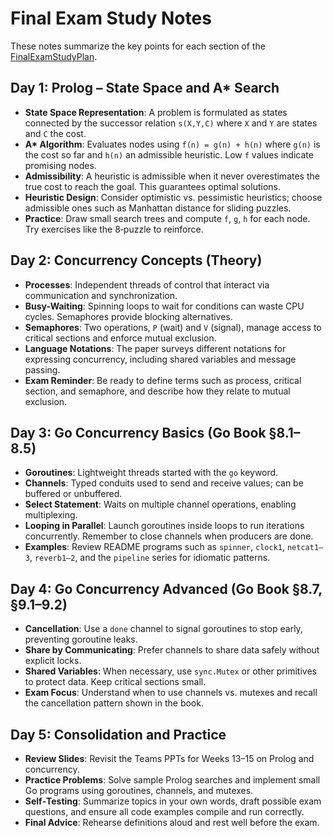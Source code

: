 # Final Exam Study Notes

These notes summarize the key points for each section of the [FinalExamStudyPlan](FinalExamStudyPlan.md).

## Day 1: Prolog – State Space and A* Search
- **State Space Representation**: A problem is formulated as states connected by the successor relation `s(X,Y,C)` where `X` and `Y` are states and `C` the cost.
- **A\* Algorithm**: Evaluates nodes using `f(n) = g(n) + h(n)` where `g(n)` is the cost so far and `h(n)` an admissible heuristic. Low `f` values indicate promising nodes.
- **Admissibility**: A heuristic is admissible when it never overestimates the true cost to reach the goal. This guarantees optimal solutions.
- **Heuristic Design**: Consider optimistic vs. pessimistic heuristics; choose admissible ones such as Manhattan distance for sliding puzzles.
- **Practice**: Draw small search trees and compute `f`, `g`, `h` for each node. Try exercises like the 8‑puzzle to reinforce.

## Day 2: Concurrency Concepts (Theory)
- **Processes**: Independent threads of control that interact via communication and synchronization.
- **Busy-Waiting**: Spinning loops to wait for conditions can waste CPU cycles. Semaphores provide blocking alternatives.
- **Semaphores**: Two operations, `P` (wait) and `V` (signal), manage access to critical sections and enforce mutual exclusion.
- **Language Notations**: The paper surveys different notations for expressing concurrency, including shared variables and message passing.
- **Exam Reminder**: Be ready to define terms such as process, critical section, and semaphore, and describe how they relate to mutual exclusion.

## Day 3: Go Concurrency Basics (Go Book §8.1–8.5)
- **Goroutines**: Lightweight threads started with the `go` keyword.
- **Channels**: Typed conduits used to send and receive values; can be buffered or unbuffered.
- **Select Statement**: Waits on multiple channel operations, enabling multiplexing.
- **Looping in Parallel**: Launch goroutines inside loops to run iterations concurrently. Remember to close channels when producers are done.
- **Examples**: Review README programs such as `spinner`, `clock1`, `netcat1–3`, `reverb1–2`, and the `pipeline` series for idiomatic patterns.

## Day 4: Go Concurrency Advanced (Go Book §8.7, §9.1–9.2)
- **Cancellation**: Use a `done` channel to signal goroutines to stop early, preventing goroutine leaks.
- **Share by Communicating**: Prefer channels to share data safely without explicit locks.
- **Shared Variables**: When necessary, use `sync.Mutex` or other primitives to protect data. Keep critical sections small.
- **Exam Focus**: Understand when to use channels vs. mutexes and recall the cancellation pattern shown in the book.

## Day 5: Consolidation and Practice
- **Review Slides**: Revisit the Teams PPTs for Weeks 13–15 on Prolog and concurrency.
- **Practice Problems**: Solve sample Prolog searches and implement small Go programs using goroutines, channels, and mutexes.
- **Self‑Testing**: Summarize topics in your own words, draft possible exam questions, and ensure all code examples compile and run correctly.
- **Final Advice**: Rehearse definitions aloud and rest well before the exam.
